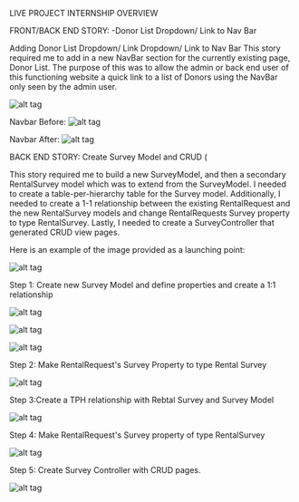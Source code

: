 LIVE PROJECT INTERNSHIP OVERVIEW 

FRONT/BACK END STORY:
-Donor List Dropdown/ Link to Nav Bar

Adding Donor List Dropdown/ Link Dropdown/ Link to Nav Bar
This story required me to add in a new NavBar section for the currently existing page, Donor List.  The purpose of this was to allow the admin or back end user of this functioning website a quick link to a list of Donors using the NavBar only seen by the admin user.

 ![alt tag](https://github.com/BrielleLinna/Software-Developer-Internship/blob/main/Intern%20Photos/Story1-code.PNG?raw=true)
 
 Navbar Before:
 ![alt tag](https://github.com/BrielleLinna/Software-Developer-Internship/blob/main/Intern%20Photos/Before-admin_donorlist.PNG?raw=true)
 
 Navbar After:
 ![alt tag](https://github.com/BrielleLinna/Software-Developer-Internship/blob/main/Intern%20Photos/After-admin_donorlist_nav.PNG?raw=true)
 
 BACK END STORY:
 Create Survey Model and CRUD (

This story required me to build a new SurveyModel, and then a secondary RentalSurvey model which was to extend from the SurveyModel. I needed to create a table-per-hierarchy table for the Survey model. Additionally,  I needed to create a 1-1 relationship between the existing RentalRequest and the new RentalSurvey models and change RentalRequests  Survey property to type RentalSurvey. Lastly, I needed to create a SurveyController that generated CRUD view pages.

Here is an example of the image provided as a launching point:

![alt tag](https://github.com/BrielleLinna/Software-Developer-Internship/blob/main/Intern%20Photos/Story104.png?raw=true)


Step 1: Create new Survey Model and define properties and create a 1:1 relationship

![alt tag](https://github.com/BrielleLinna/Software-Developer-Internship/blob/main/Intern%20Photos/Story107.PNG?raw=true)

![alt tag](https://github.com/BrielleLinna/Software-Developer-Internship/blob/main/Intern%20Photos/Story108.PNG?raw=true)

![alt tag](https://github.com/BrielleLinna/Software-Developer-Internship/blob/main/Intern%20Photos/Story109.PNG?raw=true)

Step 2: Make RentalRequest's Survey Property to type Rental Survey

![alt tag](https://github.com/BrielleLinna/Software-Developer-Internship/blob/main/Intern%20Photos/Story110.PNG?raw=true)

Step 3:Create a TPH relationship with Rebtal Survey and Survey Model

![alt tag](https://github.com/BrielleLinna/Software-Developer-Internship/blob/main/Intern%20Photos/Story111.PNG?raw=true)

Step 4: Make RentalRequest's Survey property of type RentalSurvey

![alt tag](https://github.com/BrielleLinna/Software-Developer-Internship/blob/main/Intern%20Photos/Story106.PNG?raw=true)

Step 5: Create Survey Controller with CRUD pages.

![alt tag](https://github.com/BrielleLinna/Software-Developer-Internship/blob/main/Intern%20Photos/Story113.PNG?raw=true)

